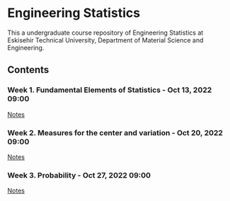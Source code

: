 # Engineering Statistics

This a undergraduate course repository of Engineering Statistics at Eskisehir Technical University, Department of Material Science and Engineering.

## Contents

### Week 1. Fundamental Elements of Statistics - Oct 13, 2022 09:00

[Notes](https://github.com/mcavs/ESTUMatse_2022Fall_EngineeringStatistics/blob/main/EngStat_Week1.pdf) 


### Week 2. Measures for the center and variation - Oct 20, 2022 09:00

[Notes](https://github.com/mcavs/ESTUMatse_2022Fall_EngineeringStatistics/blob/main/EngStat_Week2.pdf) 


### Week 3. Probability - Oct 27, 2022 09:00

[Notes](https://github.com/mcavs/ESTUMatse_2022Fall_EngineeringStatistics/blob/main/EngStat_Week3.pdf) 



